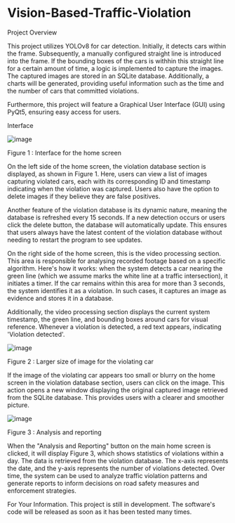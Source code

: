 # Vision-Based-Traffic-Violation

Project Overview

This project utilizes YOLOv8 for car detection. Initially, it detects cars within the frame. Subsequently, a manually configured straight line is introduced into the frame. If the bounding boxes of the cars 
is withhin this straight line for a certain amount of time, a logic is implemented to capture the images. The captured images are stored in an SQLite database. Additionally, a charts will be generated, providing useful information such as the time and the number of cars that committed violations.

Furthermore, this project will feature a Graphical User Interface (GUI) using PyQt5, ensuring easy access for users.

Interface

![image](https://github.com/Layry99/Vision-Based-Traffic-Violation/assets/161226676/ca8cd050-12b6-4d84-a7b1-5187440f7571)

Figure 1 : Interface for the home screen

On the left side of the home screen, the violation database section is displayed, as shown in Figure 1. Here, users can view a list of images capturing violated cars, each with its corresponding ID and timestamp indicating when the violation was captured. Users also have the option to delete images if they believe they are false positives.


Another feature of the violation database is its dynamic nature, meaning the database is refreshed every 15 seconds. If a new detection occurs or users click the delete button, the database will automatically update. This ensures that users always have the latest content of the violation database without needing to restart the program to see updates.


On the right side of the home screen, this is the video processing section. This area is responsible for analysing recorded footage based on a specific algorithm. Here's how it works: when the system detects a car nearing the green line (which we assume marks the white line at a traffic intersection), it initiates a timer. If the car remains within this area for more than 3 seconds, the system identifies it as a violation. In such cases, it captures an image as evidence and stores it in a database.


Additionally, the video processing section displays the current system timestamp, the green line, and bounding boxes around cars for visual reference. Whenever a violation is detected, a red text appears, indicating 'Violation detected'.


![image](https://github.com/Layry99/Vision-Based-Traffic-Violation/assets/161226676/beea4dd1-0b47-4f1f-9719-40821c31feff)


Figure 2 : Larger size of image for the violating car

If the image of the violating car appears too small or blurry on the home screen in the violation database section, users can click on the image. This action opens a new window displaying the original captured image retrieved from the SQLite database. This provides users with a clearer and smoother picture.


![image](https://github.com/Layry99/Vision-Based-Traffic-Violation/assets/161226676/08a15fdb-345f-490c-9944-2c59e25f49e9)


Figure 3 : Analysis and reporting 

When the "Analysis and Reporting" button on the main home screen is clicked, it will display Figure 3, which shows statistics of violations within a day. The data is retrieved from the violation database. The x-axis represents the date, and the y-axis represents the number of violations detected. Over time, the system can be used to analyze traffic violation patterns and generate reports to inform decisions on road safety measures and enforcement strategies.


For Your Information.
This project is still in development. The software's code will be released as soon as it has been tested many times.
